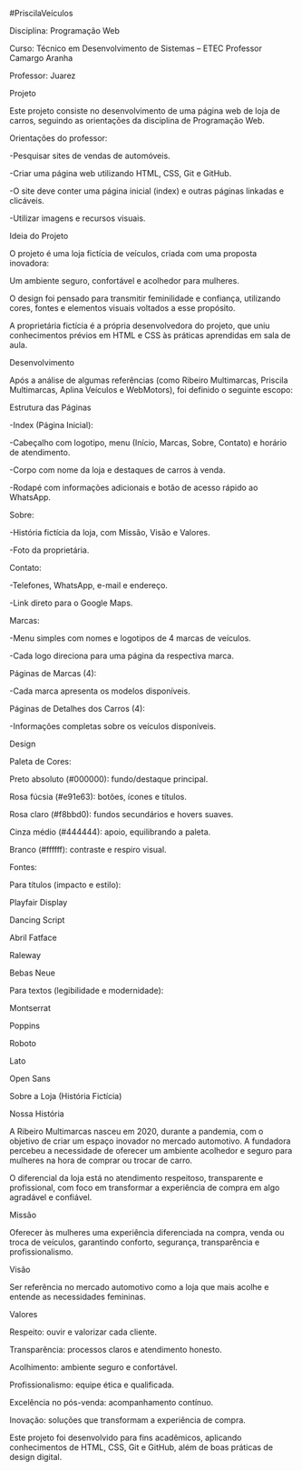 #PriscilaVeículos 

  

Disciplina: Programação Web 

Curso: Técnico em Desenvolvimento de Sistemas – ETEC Professor Camargo Aranha 

Professor: Juarez 

  

Projeto 

  

Este projeto consiste no desenvolvimento de uma página web de loja de carros, seguindo as orientações da disciplina de Programação Web. 

  

Orientações do professor: 

  

-Pesquisar sites de vendas de automóveis. 

  

-Criar uma página web utilizando HTML, CSS, Git e GitHub. 

  

-O site deve conter uma página inicial (index) e outras páginas linkadas e clicáveis. 

  

-Utilizar imagens e recursos visuais. 

  

Ideia do Projeto 

  

O projeto é uma loja fictícia de veículos, criada com uma proposta inovadora: 

  

Um ambiente seguro, confortável e acolhedor para mulheres. 

  

O design foi pensado para transmitir feminilidade e confiança, utilizando cores, fontes e elementos visuais voltados a esse propósito. 

  

A proprietária fictícia é a própria desenvolvedora do projeto, que uniu conhecimentos prévios em HTML e CSS às práticas aprendidas em sala de aula. 

  

Desenvolvimento 

  

Após a análise de algumas referências (como Ribeiro Multimarcas, Priscila Multimarcas, Aplina Veículos e WebMotors), foi definido o seguinte escopo: 

  

Estrutura das Páginas 

  

-Index (Página Inicial): 

  

-Cabeçalho com logotipo, menu (Início, Marcas, Sobre, Contato) e horário de atendimento. 

  

-Corpo com nome da loja e destaques de carros à venda. 

  

-Rodapé com informações adicionais e botão de acesso rápido ao WhatsApp. 

  

Sobre: 

  

-História fictícia da loja, com Missão, Visão e Valores. 

-Foto da proprietária. 

  

Contato: 

  

-Telefones, WhatsApp, e-mail e endereço. 

  

-Link direto para o Google Maps. 

  

Marcas: 

  

-Menu simples com nomes e logotipos de 4 marcas de veículos. 

  

-Cada logo direciona para uma página da respectiva marca. 

  

Páginas de Marcas (4): 

  

-Cada marca apresenta os modelos disponíveis. 

  

Páginas de Detalhes dos Carros (4): 

  

-Informações completas sobre os veículos disponíveis. 

  

Design 

Paleta de Cores: 

  

Preto absoluto (#000000): fundo/destaque principal. 

  

Rosa fúcsia (#e91e63): botões, ícones e títulos. 

  

Rosa claro (#f8bbd0): fundos secundários e hovers suaves. 

  

Cinza médio (#444444): apoio, equilibrando a paleta. 

  

Branco (#ffffff): contraste e respiro visual. 

  

Fontes: 

  

Para títulos (impacto e estilo): 

  

Playfair Display 

  

Dancing Script 

  

Abril Fatface 

  

Raleway 

  

Bebas Neue 

  

Para textos (legibilidade e modernidade): 

  

Montserrat 

  

Poppins 

  

Roboto 

  

Lato 

  

Open Sans 

  

Sobre a Loja (História Fictícia) 

  

Nossa História 

  

A Ribeiro Multimarcas nasceu em 2020, durante a pandemia, com o objetivo de criar um espaço inovador no mercado automotivo. A fundadora percebeu a necessidade de oferecer um ambiente acolhedor e seguro para mulheres na hora de comprar ou trocar de carro. 

  

O diferencial da loja está no atendimento respeitoso, transparente e profissional, com foco em transformar a experiência de compra em algo agradável e confiável. 

  

Missão 

  

Oferecer às mulheres uma experiência diferenciada na compra, venda ou troca de veículos, garantindo conforto, segurança, transparência e profissionalismo. 

Visão 

  

Ser referência no mercado automotivo como a loja que mais acolhe e entende as necessidades femininas. 

Valores 

  

Respeito: ouvir e valorizar cada cliente. 

  

Transparência: processos claros e atendimento honesto. 

  

Acolhimento: ambiente seguro e confortável. 

  

Profissionalismo: equipe ética e qualificada. 

  

Excelência no pós-venda: acompanhamento contínuo. 

  

Inovação: soluções que transformam a experiência de compra. 

  

 Este projeto foi desenvolvido para fins acadêmicos, aplicando conhecimentos de HTML, CSS, Git e GitHub, além de boas práticas de design digital. 

 
